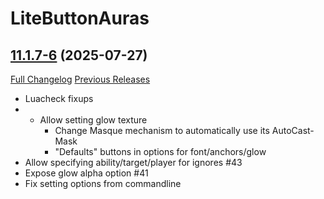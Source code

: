 # LiteButtonAuras

## [11.1.7-6](https://github.com/xod-wow/LiteButtonAuras/tree/11.1.7-6) (2025-07-27)
[Full Changelog](https://github.com/xod-wow/LiteButtonAuras/compare/11.1.7-5...11.1.7-6) [Previous Releases](https://github.com/xod-wow/LiteButtonAuras/releases)

- Luacheck fixups  
- - Allow setting glow texture  
    - Change Masque mechanism to automatically use its AutoCast-Mask  
    - "Defaults" buttons in options for font/anchors/glow  
- Allow specifying ability/target/player for ignores #43  
- Expose glow alpha option #41  
- Fix setting options from commandline  
